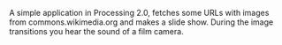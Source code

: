 A simple application in Processing 2.0, fetches some URLs with images from commons.wikimedia.org 
and makes a slide show. During the image transitions you hear the sound of a film camera.
